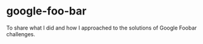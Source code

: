 # google-foo-bar
To share what I did and how I approached to the solutions of Google Foobar challenges. 
